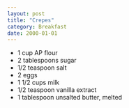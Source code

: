 ```yaml
---
layout: post
title: "Crepes"
category: Breakfast
date: 2000-01-01
---
```


- 1 cup AP flour
- 2 tablespoons sugar
- 1/2 teaspoon salt
- 2 eggs
- 1 1/2 cups milk
- 1/2 teaspoon vanilla extract
- 1 tablespoon unsalted butter, melted